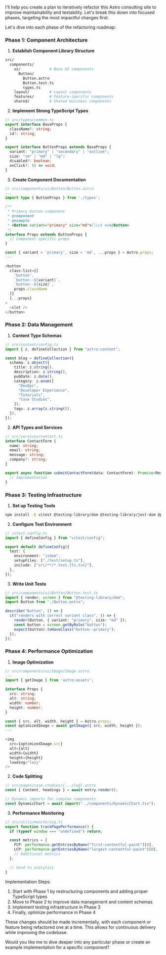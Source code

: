 I'll help you create a plan to iteratively refactor this Astro consulting site to improve maintainability and testability. Let's break this down into focused phases, targeting the most impactful changes first.

Let's dive into each phase of the refactoring roadmap:

### Phase 1: Component Architecture

1. **Establish Component Library Structure**

```bash
src/
  components/
    ui/             # Base UI components
      Button/
        Button.astro
        Button.test.ts
        types.ts
    layout/         # Layout components
    features/       # Feature-specific components
    shared/         # Shared business components
```

2. **Implement Strong TypeScript Types**

```typescript
// src/types/common.ts
export interface BaseProps {
  className?: string;
  id?: string;
}

export interface ButtonProps extends BaseProps {
  variant: "primary" | "secondary" | "outline";
  size: "sm" | "md" | "lg";
  disabled?: boolean;
  onClick?: () => void;
}
```

3. **Create Component Documentation**

```typescript
// src/components/ui/Button/Button.astro
---
import type { ButtonProps } from './types';

/**
 * Primary button component
 * @component
 * @example
 * <Button variant="primary" size="md">Click me</Button>
 */
interface Props extends ButtonProps {
  // Component-specific props
}

const { variant = 'primary', size = 'md', ...props } = Astro.props;
---

<button
  class:list={[
    'button',
    `button--${variant}`,
    `button--${size}`,
    props.className
  ]}
  {...props}
>
  <slot />
</button>
```

### Phase 2: Data Management

1. **Content Type Schemas**

```typescript
// src/content/config.ts
import { z, defineCollection } from "astro:content";

const blog = defineCollection({
  schema: z.object({
    title: z.string(),
    description: z.string(),
    pubDate: z.date(),
    category: z.enum([
      "DevOps",
      "Developer Experience",
      "Tutorials",
      "Case Studies",
    ]),
    tags: z.array(z.string()),
  }),
});
```

2. **API Types and Services**

```typescript
// src/services/contact.ts
interface ContactForm {
  name: string;
  email: string;
  message: string;
  company?: string;
}

export async function submitContactForm(data: ContactForm): Promise<Response> {
  // Implementation
}
```

### Phase 3: Testing Infrastructure

1. **Set up Testing Tools**

```bash
npm install -D vitest @testing-library/dom @testing-library/jest-dom @playwright/test
```

2. **Configure Test Environment**

```typescript
// vitest.config.ts
import { defineConfig } from "vitest/config";

export default defineConfig({
  test: {
    environment: "jsdom",
    setupFiles: ["./test/setup.ts"],
    include: ["src/**/*.test.{ts,tsx}"],
  },
});
```

3. **Write Unit Tests**

```typescript
// src/components/ui/Button/Button.test.ts
import { render, screen } from "@testing-library/dom";
import Button from "./Button.astro";

describe("Button", () => {
  it("renders with correct variant class", () => {
    render(Button, { variant: "primary", size: "md" });
    const button = screen.getByRole("button");
    expect(button).toHaveClass("button--primary");
  });
});
```

### Phase 4: Performance Optimization

1. **Image Optimization**

```typescript
// src/components/ui/Image/Image.astro
---
import { getImage } from 'astro:assets';

interface Props {
  src: string;
  alt: string;
  width: number;
  height: number;
}

const { src, alt, width, height } = Astro.props;
const optimizedImage = await getImage({ src, width, height });
---

<img
  src={optimizedImage.src}
  alt={alt}
  width={width}
  height={height}
  loading="lazy"
/>
```

2. **Code Splitting**

```typescript
// src/pages/case-studies/[...slug].astro
const { Content, headings } = await entry.render();

// Dynamic imports for complex components
const DynamicChart = await import("../components/DynamicChart.tsx");
```

3. **Performance Monitoring**

```typescript
// src/utils/monitoring.ts
export function trackPagePerformance() {
  if (typeof window === "undefined") return;

  const metrics = {
    FCP: performance.getEntriesByName("first-contentful-paint")[0],
    LCP: performance.getEntriesByName("largest-contentful-paint")[0],
    // Additional metrics
  };

  // Send to analytics
}
```

Implementation Steps:

1. Start with Phase 1 by restructuring components and adding proper TypeScript types
2. Move to Phase 2 to improve data management and content schemas
3. Implement testing infrastructure in Phase 3
4. Finally, optimize performance in Phase 4

These changes should be made incrementally, with each component or feature being refactored one at a time. This allows for continuous delivery while improving the codebase.

Would you like me to dive deeper into any particular phase or create an example implementation for a specific component?
